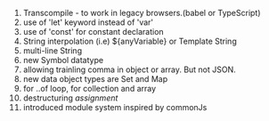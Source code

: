 1. Transcompile -  to work in legacy browsers.\(babel or TypeScript\)
2. use of 'let' keyword instead of 'var'
3. use of 'const' for constant declaration
4. String interpolation \(i.e\) ${anyVariable} or Template String
5. multi-line String
6. new Symbol datatype
7. allowing trainling comma in object or array. But not JSON.
8. new data object types are  Set and Map
9. for ..of loop, for collection and array
10. destructuring _assignment_
11. introduced module system inspired by commonJs

